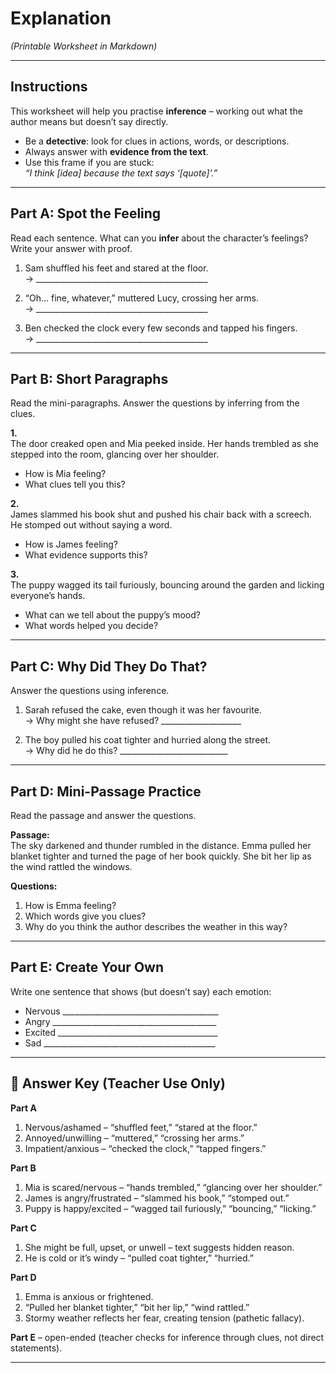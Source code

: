 # Explanation
*(Printable Worksheet in Markdown)*

---

## Instructions  
This worksheet will help you practise **inference** – working out what the author means but doesn’t say directly.  
- Be a **detective**: look for clues in actions, words, or descriptions.  
- Always answer with **evidence from the text**.  
- Use this frame if you are stuck:  
  *“I think [idea] because the text says ‘[quote]’.”*  

---

## Part A: Spot the Feeling  
Read each sentence. What can you **infer** about the character’s feelings? Write your answer with proof.  

1. Sam shuffled his feet and stared at the floor.  
   → ___________________________________________  

2. “Oh… fine, whatever,” muttered Lucy, crossing her arms.  
   → ___________________________________________  

3. Ben checked the clock every few seconds and tapped his fingers.  
   → ___________________________________________  

---

## Part B: Short Paragraphs  
Read the mini-paragraphs. Answer the questions by inferring from the clues.  

**1.**  
The door creaked open and Mia peeked inside. Her hands trembled as she stepped into the room, glancing over her shoulder.  
- How is Mia feeling?  
- What clues tell you this?  

**2.**  
James slammed his book shut and pushed his chair back with a screech. He stomped out without saying a word.  
- How is James feeling?  
- What evidence supports this?  

**3.**  
The puppy wagged its tail furiously, bouncing around the garden and licking everyone’s hands.  
- What can we tell about the puppy’s mood?  
- What words helped you decide?  

---

## Part C: Why Did They Do That?  
Answer the questions using inference.  

1. Sarah refused the cake, even though it was her favourite.  
   → Why might she have refused? ____________________  

2. The boy pulled his coat tighter and hurried along the street.  
   → Why did he do this? ___________________________  

---

## Part D: Mini-Passage Practice  
Read the passage and answer the questions.  

**Passage:**  
The sky darkened and thunder rumbled in the distance. Emma pulled her blanket tighter and turned the page of her book quickly. She bit her lip as the wind rattled the windows.  

**Questions:**  
1. How is Emma feeling?  
2. Which words give you clues?  
3. Why do you think the author describes the weather in this way?  

---

## Part E: Create Your Own  
Write one sentence that shows (but doesn’t say) each emotion:  

- Nervous _______________________________________  
- Angry _________________________________________  
- Excited ________________________________________  
- Sad ___________________________________________  

---

## 📝 Answer Key (Teacher Use Only)

**Part A**  
1. Nervous/ashamed – “shuffled feet,” “stared at the floor.”  
2. Annoyed/unwilling – “muttered,” “crossing her arms.”  
3. Impatient/anxious – “checked the clock,” “tapped fingers.”  

**Part B**  
1. Mia is scared/nervous – “hands trembled,” “glancing over her shoulder.”  
2. James is angry/frustrated – “slammed his book,” “stomped out.”  
3. Puppy is happy/excited – “wagged tail furiously,” “bouncing,” “licking.”  

**Part C**  
1. She might be full, upset, or unwell – text suggests hidden reason.  
2. He is cold or it’s windy – “pulled coat tighter,” “hurried.”  

**Part D**  
1. Emma is anxious or frightened.  
2. “Pulled her blanket tighter,” “bit her lip,” “wind rattled.”  
3. Stormy weather reflects her fear, creating tension (pathetic fallacy).  

**Part E** – open-ended (teacher checks for inference through clues, not direct statements).  

---
